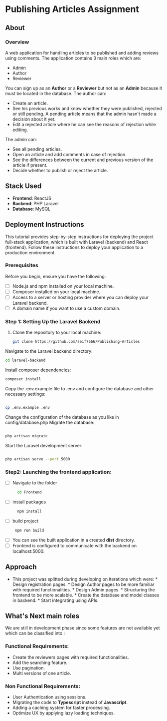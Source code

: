 # Publishing Articles Assignment
## About
### Overview
  A web application for handling articles to be published and adding reviews using comments. The application contains 3 main roles which are:
  *  Admin
  *  Author
  *  Reviewer
  
  You can sign up as an **Author** or a **Reviewer** but not as an **Admin** because it must be located in the database.
The author can:
* Create an article.
* See his previous works and know whether they were published, rejected or still pending. A pending article means that the admin hasn't made a decision about it yet.
* Edit a rejected article where he can see the reasons of rejection while editing.

The admin can:
* See all pending articles.
* Open an article and add comments in case of rejection.
* See the differences between the current and previous version of the article if present.
* Decide whether to publish or reject the article.

## Stack Used
* **Frontend**: ReactJS
* **Backend**: PHP Laravel
* **Database**: MySQL
  
## Deployment Instructions

This tutorial provides step-by-step instructions for deploying the project full-stack application, which is built with Laravel (backend) and React (frontend). Follow these instructions to deploy your application to a production environment.

### Prerequisites

Before you begin, ensure you have the following:

- [ ] Node.js and npm installed on your local machine.
- [ ] Composer installed on your local machine.
- [ ] Access to a server or hosting provider where you can deploy your Laravel backend.
- [ ] A domain name if you want to use a custom domain.

### Step 1: Setting Up the Laravel Backend

1. Clone the repository to your local machine:

   ```bash
   git clone https://github.com/seif7666/Publishing-Articles

Navigate to the Laravel backend directory:

```bash
cd laravel-backend
```

Install composer dependencies:
```bash
composer install
```
Copy the .env.example file to .env and configure the database and other necessary settings:

```bash

cp .env.example .env
```
Change the configuration of the database as you like in config/database.php
Migrate the database:

```bash

php artisan migrate
```
Start the Laravel development server:

```bash

php artisan serve --port 5000
```

### Step2: Launching the frontend application:
- [ ] Navigate to the folder
  ```bash
    cd Frontend
  ```
- [ ] install packages
  ```bash
    npm install
  ```
- [ ] build project
  ```bash
   npm run build
  ```
- [ ] You can see the built application in a created **dist** directory.
- [ ] Frontend is configured to communicate with the backend on localhost:5000.

## Approach
  * This project was splitted during developing on iterations which were:
        * Design registration pages.
        * Design Author pages to be more familiar with required functionalities.
        * Design Admin pages.
        * Structuring the frontend to be more scalable.
        * Create the database and model classes in backend.
        * Start integrating using APIs.

## What's Next main roles
We are still in development phase since some features are not available yet which can be classified into :
### Functional Requirements:
  * Create the reviewers pages with required functionalities.
  * Add the searching feature.
  * Use pagination.
  * Multi versions of one article.
### Non Functional Requirements:
  * User Authentication using sessions.
  * Migrating the code to **Typescript** instead of **Javascript**.
  * Adding a caching system for faster processing.
  * Optimize UX by applying lazy loading techniques. 
